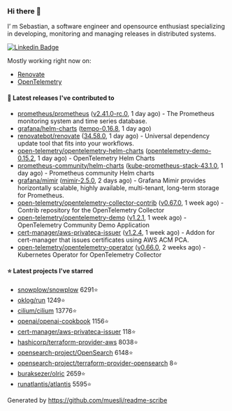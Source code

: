 ### Hi there 👋

I’ m Sebastian, a software engineer and opensource enthusiast specializing in developing, monitoring and managing releases in distributed systems.

[![Linkedin Badge](https://img.shields.io/badge/-LinkedIn-blue?style=flat&logo=Linkedin&logoColor=white&link=https://www.linkedin.com/in/sebastian-poxhofer/)](https://www.linkedin.com/in/sebastian-poxhofer/)

Mostly working right now on:
- [Renovate](https://github.com/renovatebot/renovate)
- [OpenTelemetry](https://github.com/open-telemetry)



#### 🚀 Latest releases I've contributed to

- [prometheus/prometheus](https://github.com/prometheus/prometheus) ([v2.41.0-rc.0](https://github.com/prometheus/prometheus/releases/tag/v2.41.0-rc.0), 1 day ago) - The Prometheus monitoring system and time series database.
- [grafana/helm-charts](https://github.com/grafana/helm-charts) ([tempo-0.16.8](https://github.com/grafana/helm-charts/releases/tag/tempo-0.16.8), 1 day ago)
- [renovatebot/renovate](https://github.com/renovatebot/renovate) ([34.58.0](https://github.com/renovatebot/renovate/releases/tag/34.58.0), 1 day ago) - Universal dependency update tool that fits into your workflows.
- [open-telemetry/opentelemetry-helm-charts](https://github.com/open-telemetry/opentelemetry-helm-charts) ([opentelemetry-demo-0.15.2](https://github.com/open-telemetry/opentelemetry-helm-charts/releases/tag/opentelemetry-demo-0.15.2), 1 day ago) - OpenTelemetry Helm Charts
- [prometheus-community/helm-charts](https://github.com/prometheus-community/helm-charts) ([kube-prometheus-stack-43.1.0](https://github.com/prometheus-community/helm-charts/releases/tag/kube-prometheus-stack-43.1.0), 1 day ago) - Prometheus community Helm charts
- [grafana/mimir](https://github.com/grafana/mimir) ([mimir-2.5.0](https://github.com/grafana/mimir/releases/tag/mimir-2.5.0), 2 days ago) - Grafana Mimir provides horizontally scalable, highly available, multi-tenant, long-term storage for Prometheus.
- [open-telemetry/opentelemetry-collector-contrib](https://github.com/open-telemetry/opentelemetry-collector-contrib) ([v0.67.0](https://github.com/open-telemetry/opentelemetry-collector-contrib/releases/tag/v0.67.0), 1 week ago) - Contrib repository for the OpenTelemetry Collector
- [open-telemetry/opentelemetry-demo](https://github.com/open-telemetry/opentelemetry-demo) ([v1.2.1](https://github.com/open-telemetry/opentelemetry-demo/releases/tag/v1.2.1), 1 week ago) - OpenTelemetry Community Demo Application
- [cert-manager/aws-privateca-issuer](https://github.com/cert-manager/aws-privateca-issuer) ([v1.2.4](https://github.com/cert-manager/aws-privateca-issuer/releases/tag/v1.2.4), 1 week ago) - Addon for cert-manager that issues certificates using AWS ACM PCA.
- [open-telemetry/opentelemetry-operator](https://github.com/open-telemetry/opentelemetry-operator) ([v0.66.0](https://github.com/open-telemetry/opentelemetry-operator/releases/tag/v0.66.0), 2 weeks ago) - Kubernetes Operator for OpenTelemetry Collector

#### ⭐ Latest projects I've starred

- [snowplow/snowplow](https://github.com/snowplow/snowplow) 6291⭐
- [oklog/run](https://github.com/oklog/run) 1249⭐
- [cilium/cilium](https://github.com/cilium/cilium) 13776⭐
- [openai/openai-cookbook](https://github.com/openai/openai-cookbook) 1156⭐
- [cert-manager/aws-privateca-issuer](https://github.com/cert-manager/aws-privateca-issuer) 118⭐
- [hashicorp/terraform-provider-aws](https://github.com/hashicorp/terraform-provider-aws) 8038⭐
- [opensearch-project/OpenSearch](https://github.com/opensearch-project/OpenSearch) 6148⭐
- [opensearch-project/terraform-provider-opensearch](https://github.com/opensearch-project/terraform-provider-opensearch) 8⭐
- [buraksezer/olric](https://github.com/buraksezer/olric) 2659⭐
- [runatlantis/atlantis](https://github.com/runatlantis/atlantis) 5595⭐



Generated by https://github.com/muesli/readme-scribe
